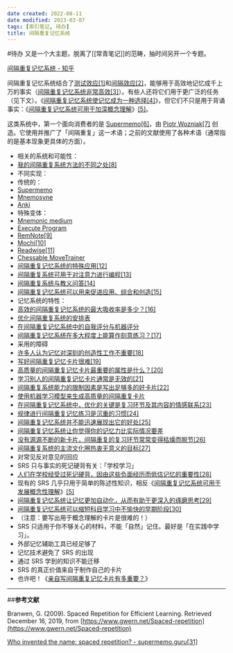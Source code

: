 ```yaml
---
date created: 2022-08-11
date modified: 2023-03-07
tags: [索引笔记, 待办]
title: 间隔重复记忆系统
---
```


#待办 又是一个大主题，脱离了[[常青笔记]]的范畴，抽时间另开一个专题。

[间隔重复记忆系统 - 知乎](https://zhuanlan.zhihu.com/p/404257681)

间隔重复记忆系统结合了[测试效应](https://notes.andymatuschak.org/z45mhbpabsigFceeSiRyDXZdvcRqvE2A1xMsn)[\[1\]](https://zhuanlan.zhihu.com/p/404257681#ref_1)和[间隔效应](https://notes.andymatuschak.org/z5oCe7JTrkYfmb6SHE4n5HxisE7PdwS6nmXEw)[\[2\]](https://zhuanlan.zhihu.com/p/404257681#ref_2)，能够用于高效地记忆成千上万的事实（[间隔重复记忆系统非常高效](https://notes.andymatuschak.org/z5rVJfPsyCU3pHBbhwef9DNR5fohTHCQFJWir)[\[3\]](https://zhuanlan.zhihu.com/p/404257681#ref_3)）。有些人还将它们用于更广泛的任务（见下文）。《[间隔重复记忆系统使记忆成为一种选择](https://notes.andymatuschak.org/z4bR1HVvDUhMXDm5SJB4Tiw4xGbrm9AfXWgbc)[\[4\]](https://zhuanlan.zhihu.com/p/404257681#ref_4)》，但它们不只是用于背诵事实：《[间隔重复记忆系统可用于加深概念理解](https://notes.andymatuschak.org/z6UZP7P4sRNgRKSvNj7tMV5uW6dDhwwbdZCy9)》[\[5\]](https://zhuanlan.zhihu.com/p/404257681#ref_5)。

这类系统中，第一个面向消费者的是 [Supermemo](https://notes.andymatuschak.org/z6Bub13H3u5SKX7Yzbt8GBuK86HPTXSU1TdAK)[\[6\]](https://zhuanlan.zhihu.com/p/404257681#ref_6)，由 [Piotr Wozniak](https://notes.andymatuschak.org/z7ErFZbV91EoBMFNNRseVh3xk1AeJhwq3fZzS)[\[7\]](https://zhuanlan.zhihu.com/p/404257681#ref_7) 创造。它使用并推广了「间隔重复」这一术语；之前的文献使用了各种术语（通常指的是基本现象更具体的方面）。

- 相关的系统和可能性：
- [我的间隔重复系统方法的不同之处](https://notes.andymatuschak.org/z241Vpk8PMkfkGwMQ6U2PRjpweWhD8yAsVCR)[\[8\]](https://zhuanlan.zhihu.com/p/404257681#ref_8)
- 不同实现：
- 传统的：
- [Supermemo](https://notes.andymatuschak.org/z6Bub13H3u5SKX7Yzbt8GBuK86HPTXSU1TdAK)
- [Mnemosyne](https://notes.andymatuschak.org/z7sh4NRXqTaBmXtj3ioDn5fKwEn7qvtjGJhkC)
- [Anki](https://notes.andymatuschak.org/z4zzRb7NCkV71THoNKMzWkw6QRWKr1QCtiAf1)
- 特殊变体：
- [Mnemonic medium](https://notes.andymatuschak.org/z4rRX3qwSSJRsEkdXKwH2shamgHNeRthrMLiF)
- [Execute Program](https://notes.andymatuschak.org/z2LGZ8cXBcQMP7YuAHbeVyCSLZoiMXvQNKCok)
- [RemNote](https://notes.andymatuschak.org/z6jecLFTkHG5MCFDvhwsd2p8YWykaHr6ZkHTi)[\[9\]](https://zhuanlan.zhihu.com/p/404257681#ref_9)
- [Mochi](https://notes.andymatuschak.org/zxAXSEQidXeYW2XFBj9ftGxz1kTNtV4fXjhZ)[\[10\]](https://zhuanlan.zhihu.com/p/404257681#ref_10)
- [Readwise](https://notes.andymatuschak.org/z2ewMN8Hzd8gt4qyfQV1ognJ5PQs3CXxDfCJ)[\[11\]](https://zhuanlan.zhihu.com/p/404257681#ref_11)
- [Chessable MoveTrainer](https://notes.andymatuschak.org/z8MgFD7B7QRqqGZXsJqeGpm5PJhroPwb6BW2V)
- [间隔重复记忆系统的特殊应用](https://notes.andymatuschak.org/zrs5GnK6DEm1NcajMfqJ1n93PZwSHCEP9Drt)[\[12\]](https://zhuanlan.zhihu.com/p/404257681#ref_12)
- [间隔重复系统可用于对注意力进行编程](https://notes.andymatuschak.org/z2gqazXUkf9qyFjMQg4W3dw6yegnAJszvDywN)[\[13\]](https://zhuanlan.zhihu.com/p/404257681#ref_13)
- [间隔重复系统与教义问答](https://notes.andymatuschak.org/z39D31syJUE1gtNTREogSZiG6LDSuwygN5NDt)[\[14\]](https://zhuanlan.zhihu.com/p/404257681#ref_14)
- [间隔重复记忆系统可以用来促进应用、综合和创造](https://notes.andymatuschak.org/zE8PK4UUAAWK6LEcmr8jja8JdxpUxcf1FUCX)[\[15\]](https://zhuanlan.zhihu.com/p/404257681#ref_15)
- 记忆系统的特性：
- [高效的间隔重复记忆系统的最大吸收率是多少？](https://notes.andymatuschak.org/z4J3EVtt8aQoZg8a5y48AmfYL4GauDjBSzw2s)[\[16\]](https://zhuanlan.zhihu.com/p/404257681#ref_16)
- [优化间隔重复系统的安排表](https://notes.andymatuschak.org/z5N3g1Tc9jQMmRnExZxY23cUufNS1g6srNAbU)
- [在间隔重复记忆系统中的自我评分与机器评分](https://notes.andymatuschak.org/z7gWUD4AnndX5CNMcwNMuh4RaUMGg2hrtKH3J)
- [间隔重复记忆系统在多大程度上能算作刻意练习？](https://notes.andymatuschak.org/z2DFcZfqWxS8wd6ccX7WB7TvT6gVQtqS6GCCp)[\[17\]](https://zhuanlan.zhihu.com/p/404257681#ref_17)
- 采用的障碍
- [许多人认为记忆对深刻的创造性工作不重要](https://notes.andymatuschak.org/zD5zaKmvTFAAL3PTJGWzkAQr6CtoBCdoXBpM)[\[18\]](https://zhuanlan.zhihu.com/p/404257681#ref_18)
- [写好间隔重复记忆卡片很难](https://notes.andymatuschak.org/z3ntJ7w9C3uapYp1m3gy2EK6PN788guzEoUNN)[\[19\]](https://zhuanlan.zhihu.com/p/404257681#ref_19)
- [高质量的间隔重复记忆卡片最重要的属性是什么？](https://notes.andymatuschak.org/z42J1vxsMjhkdbrqVfoqjiEesSzfaEqurBtoJ)[\[20\]](https://zhuanlan.zhihu.com/p/404257681#ref_20)
- [学习别人的间隔重复记忆卡片通常是无效的](https://notes.andymatuschak.org/z38fLX4H8oq9eXKnZH7wk8qDXfBLg2bxVyA2M)[\[21\]](https://zhuanlan.zhihu.com/p/404257681#ref_21)
- [间隔重复系统能力的限制因素是写出足够多的好卡片](https://notes.andymatuschak.org/z4zvsYb38iMhkDgZzKzjqpzKKtwPhvt4FuzcS)[\[22\]](https://zhuanlan.zhihu.com/p/404257681#ref_22)
- [使用机器学习模型来生成高质量的间隔重复卡片](https://notes.andymatuschak.org/z2DY7qsP5iHsiA5hxUHheV8hu7Xe96vdGyYX)
- [在间隔重复记忆系统中，优化的关键是复习环节及其内容的情感联系](https://notes.andymatuschak.org/z64si3kA3bkCgz3Bsr5YNWsAAQUR2pmXab63T)[\[23\]](https://zhuanlan.zhihu.com/p/404257681#ref_23)
- [规律进行间隔重复记忆练习是沉重的习惯](https://notes.andymatuschak.org/zyk3ZCEVSB4Zwej3Xd4CJ2g1FynRFTZGJpQN)[\[24\]](https://zhuanlan.zhihu.com/p/404257681#ref_24)
- [间隔重复记忆系统并不能迅速展现出它的好处](https://notes.andymatuschak.org/z2evK9drA5aJp4tHcXgV4Pri6GAnEyWyb4YwS)[\[25\]](https://zhuanlan.zhihu.com/p/404257681#ref_25)
- [间隔重复记忆系统让你觉得你的记忆力比实际情况要差](https://notes.andymatuschak.org/z4vCGd9Gt715AXtqTXxoKjrEawbvT9o9NA6DC)
- [没有源源不断的新卡片，间隔重复的复习环节常常变得枯燥而脱节](https://notes.andymatuschak.org/z4hNAfe6TrqjxCydF3CaAVn1svaqiu86JFVBz)[\[26\]](https://zhuanlan.zhihu.com/p/404257681#ref_26)
- [间隔重复系统的主流文化圈热衷无意义的目标](https://notes.andymatuschak.org/z7i9vs1MyadFaSkGBSwLVsfsQ5UEdN5aS2v9J)[\[27\]](https://zhuanlan.zhihu.com/p/404257681#ref_27)
- 对常见反对意见的回应
- SRS 只与事实的死记硬背有关：「学校学习」
- [人们在学校经受过死记硬背，因由这些负面经历而低估记忆的重要性](https://notes.andymatuschak.org/z5d7PMFhoTTpJfGAXms4H9gSBvUDRHb43pkfn)[\[28\]](https://zhuanlan.zhihu.com/p/404257681#ref_28)
- 现有的 SRS 几乎只用于简单的陈述性知识，相反《[间隔重复记忆系统可用于发展概念性理解](https://notes.andymatuschak.org/z6UZP7P4sRNgRKSvNj7tMV5uW6dDhwwbdZCy9)》[\[5\]](https://zhuanlan.zhihu.com/p/404257681#ref_5)
- [间隔重复记忆系统让记忆更加自动化，从而有助于更深入的琢磨思考](https://notes.andymatuschak.org/z3hyucvGpCUB361PCegiHbX7FyFHcqZZF2pKK)[\[29\]](https://zhuanlan.zhihu.com/p/404257681#ref_29)
- [间隔重复记忆系统可以缩短科目学习中不愉快的早期阶段](https://notes.andymatuschak.org/z36hoKonZMF93rY34goQhyFLfnTfHmSwBzNYs)[\[30\]](https://zhuanlan.zhihu.com/p/404257681#ref_30)
- （注意：要写出用于概念理解的卡片是很难的！）
- SRS 只适用于你不够关心的材料，不能「自然」记住。最好是「在实践中学习」。
- 外部记忆辅助工具已经足够了
- 记忆技术避免了 SRS 的出现
- 通过 SRS 学到的知识不能迁移
- SRS 的真正价值来自于制作自己的卡片
- 也许吧！《[亲自写间隔重复记忆卡片有多重要？](https://notes.andymatuschak.org/z5TxQNCUTSAiTg42v7Ft6xASpnyiuvm6phAoJ)》

___

##**参考文献**

Branwen, G. (2009). Spaced Repetition for Efficient Learning. Retrieved December 16, 2019, from [https://www.gwern.net/Spaced-repetition](https://www.gwern.net/Spaced-repetition)

[Who invented the name: spaced repetition? - supermemo.guru](https://supermemo.guru/wiki/Who_invented_the_name:_spaced_repetition%3F)[\[31\]](https://zhuanlan.zhihu.com/p/404257681#ref_31)
